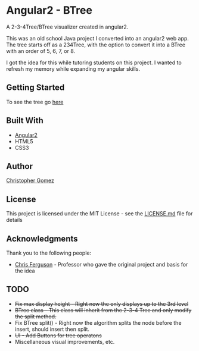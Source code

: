 # Angular2 - BTree

A 2-3-4Tree/BTree visualizer created in angular2. 

This was an old school Java project I converted into an angular2 web app. The tree starts off as a 234Tree, with the option to convert it into a BTree with an order of 5, 6, 7, or 8.

I got the idea for this while tutoring students on this project. I wanted to refresh my memory while expanding my angular skills.

## Getting Started

To see the tree go [here](https://afryingpan.github.io/Angular2-BTree/)

## Built With

* [Angular2](angular.io)
* HTML5
* CSS3 

## Author

[Christopher Gomez](https://github.com/afryingpan)

## License

This project is licensed under the MIT License - see the [LICENSE.md](LICENSE.md) file for details

## Acknowledgments

Thank you to the following people:

* [Chris Ferguson](chris.ferguson@canyons.edu) - Professor who gave the original project and basis for the idea

## TODO

* ~~Fix max display height - Right now the only displays up to the 3rd level~~
* ~~BTree class - This class will inherit from the 2-3-4 Tree and only modify the split method.~~
* Fix BTree split() - Right now the algorithm splits the node before the insert, should insert then split.
* ~~UI - Add Buttons for tree operatons~~
* Miscellaneous visual improvements, etc.

